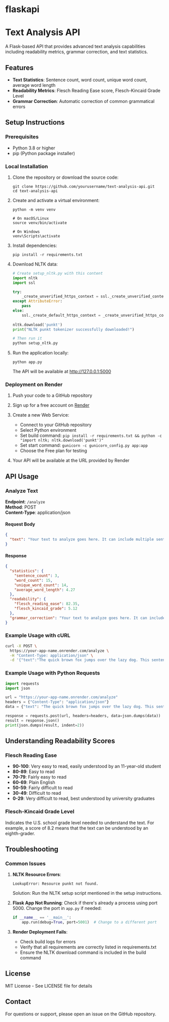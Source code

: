 # flaskapi
# Text Analysis API

A Flask-based API that provides advanced text analysis capabilities including readability metrics, grammar correction, and text statistics.

## Features

- **Text Statistics**: Sentence count, word count, unique word count, average word length
- **Readability Metrics**: Flesch Reading Ease score, Flesch-Kincaid Grade Level
- **Grammar Correction**: Automatic correction of common grammatical errors

## Setup Instructions

### Prerequisites

- Python 3.8 or higher
- pip (Python package installer)

### Local Installation

1. Clone the repository or download the source code:
   ```
   git clone https://github.com/yourusername/text-analysis-api.git
   cd text-analysis-api
   ```

2. Create and activate a virtual environment:
   ```
   python -m venv venv
   
   # On macOS/Linux
   source venv/bin/activate
   
   # On Windows
   venv\Scripts\activate
   ```

3. Install dependencies:
   ```
   pip install -r requirements.txt
   ```

4. Download NLTK data:
   ```python
   # Create setup_nltk.py with this content
   import nltk
   import ssl
   
   try:
       _create_unverified_https_context = ssl._create_unverified_context
   except AttributeError:
       pass
   else:
       ssl._create_default_https_context = _create_unverified_https_context
       
   nltk.download('punkt')
   print("NLTK punkt tokenizer successfully downloaded!")
   
   # Then run it
   python setup_nltk.py
   ```

5. Run the application locally:
   ```
   python app.py
   ```
   The API will be available at http://127.0.0.1:5000

### Deployment on Render

1. Push your code to a GitHub repository

2. Sign up for a free account on [Render](https://render.com/)

3. Create a new Web Service:
   - Connect to your GitHub repository
   - Select Python environment
   - Set build command: `pip install -r requirements.txt && python -c "import nltk; nltk.download('punkt')"`
   - Set start command: `gunicorn -c gunicorn_config.py app:app`
   - Choose the Free plan for testing

4. Your API will be available at the URL provided by Render

## API Usage

### Analyze Text

**Endpoint**: `/analyze`  
**Method**: POST  
**Content-Type**: application/json

#### Request Body

```json
{
  "text": "Your text to analyze goes here. It can include multiple sentences. This is an example."
}
```

#### Response

```json
{
  "statistics": {
    "sentence_count": 3,
    "word_count": 15,
    "unique_word_count": 14,
    "average_word_length": 4.27
  },
  "readability": {
    "flesch_reading_ease": 82.35,
    "flesch_kincaid_grade": 5.12
  },
  "grammar_correction": "Your text to analyze goes here. It can include multiple sentences. This is an example."
}
```

### Example Usage with cURL

```bash
curl -X POST \
  https://your-app-name.onrender.com/analyze \
  -H "Content-Type: application/json" \
  -d '{"text":"The quick brown fox jumps over the lazy dog. This sentence is used to test typing skills because it contains every letter in the English alphabet."}'
```

### Example Usage with Python Requests

```python
import requests
import json

url = "https://your-app-name.onrender.com/analyze"
headers = {"Content-Type": "application/json"}
data = {"text": "The quick brown fox jumps over the lazy dog. This sentence is used to test typing skills because it contains every letter in the English alphabet."}

response = requests.post(url, headers=headers, data=json.dumps(data))
result = response.json()
print(json.dumps(result, indent=2))
```

## Understanding Readability Scores

### Flesch Reading Ease
- **90-100**: Very easy to read, easily understood by an 11-year-old student
- **80-89**: Easy to read
- **70-79**: Fairly easy to read
- **60-69**: Plain English
- **50-59**: Fairly difficult to read
- **30-49**: Difficult to read
- **0-29**: Very difficult to read, best understood by university graduates

### Flesch-Kincaid Grade Level
Indicates the U.S. school grade level needed to understand the text. For example, a score of 8.2 means that the text can be understood by an eighth-grader.

## Troubleshooting

### Common Issues

1. **NLTK Resource Errors**:
   ```
   LookupError: Resource punkt not found.
   ```
   Solution: Run the NLTK setup script mentioned in the setup instructions.

2. **Flask App Not Running**:
   Check if there's already a process using port 5000. Change the port in `app.py` if needed:
   ```python
   if __name__ == '__main__':
       app.run(debug=True, port=5001)  # Change to a different port
   ```

3. **Render Deployment Fails**:
   - Check build logs for errors
   - Verify that all requirements are correctly listed in requirements.txt
   - Ensure the NLTK download command is included in the build command

## License

MIT License - See LICENSE file for details

## Contact

For questions or support, please open an issue on the GitHub repository.

